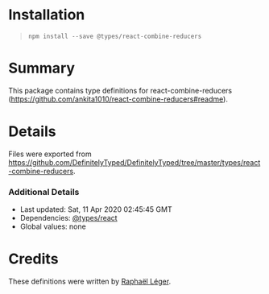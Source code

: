# Installation
> `npm install --save @types/react-combine-reducers`

# Summary
This package contains type definitions for react-combine-reducers (https://github.com/ankita1010/react-combine-reducers#readme).

# Details
Files were exported from https://github.com/DefinitelyTyped/DefinitelyTyped/tree/master/types/react-combine-reducers.

### Additional Details
 * Last updated: Sat, 11 Apr 2020 02:45:45 GMT
 * Dependencies: [@types/react](https://npmjs.com/package/@types/react)
 * Global values: none

# Credits
These definitions were written by [Raphaël Léger](https://github.com/raphael-leger).
